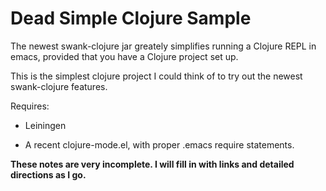 Dead Simple Clojure Sample
==========================

The newest swank-clojure jar greately simplifies running a Clojure REPL in emacs, provided that you have 
a Clojure project set up.

This is the simplest clojure project I could think of to try out the newest swank-clojure features.

Requires:

-	Leiningen

- A recent clojure-mode.el, with proper .emacs require statements.


__These notes are very incomplete.  I will fill in with links and detailed directions as I go.__

